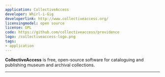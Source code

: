 ```yaml
---
application: CollectiveAccess
developer: Whirl-i-Gig
developerlink: http://www.collectiveaccess.org/
licensingmodel: open source
license: GPL
code: https://github.com/collectiveaccess/providence
logo: /collectiveaccess-logo.png
tags:
- application
---
```

__CollectiveAccess__ is free, open-source software for cataloguing and publishing museum and archival collections.

---

